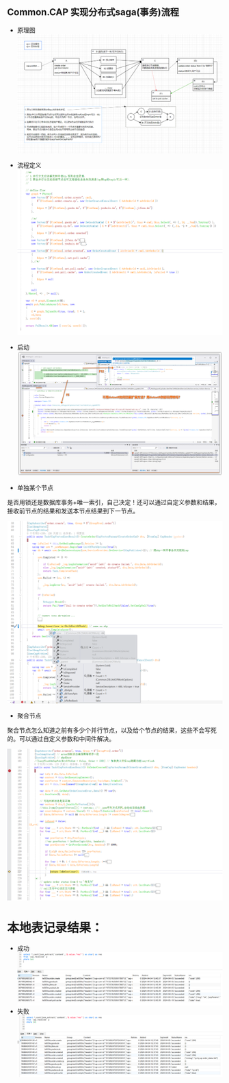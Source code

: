 ## Common.CAP 实现分布式saga(事务)流程

* 原理图
![](../media/s-0.png)

- 流程定义
![](../media/s-pub.png)

- 启动
![](../media/sample_for_dotnet8_aop_and_rg.png)

* 单独某个节点

是否用锁还是数据库事务+唯一索引，自己决定！还可以通过自定义参数和结果，接收前节点的结果和发送本节点结果到下一节点。

![](../media/s-1.png)

* 聚合节点

聚合节点怎么知道之前有多少个并行节点，以及给个节点的结果，这些不会写死的。可以通过自定义参数和中间件解决。

![](../media/s-3.png)

# 本地表记录结果：
- 成功
![](../media/s-ok.png)
- 失败
![](../media/s-fail.png)
